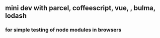 ## mini dev with parcel, coffeescript, vue, , bulma, lodash
### for simple testing of node modules in browsers
